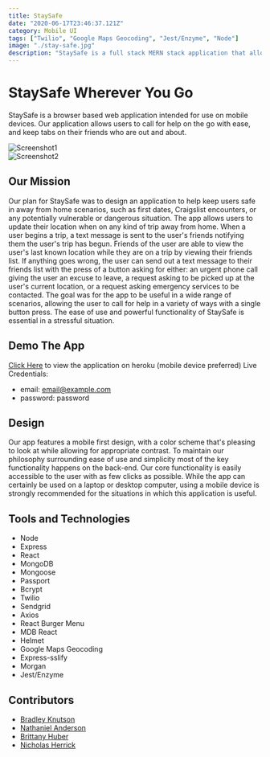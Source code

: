 ```yaml
---
title: StaySafe
date: "2020-06-17T23:46:37.121Z"
category: Mobile UI
tags: ["Twilio", "Google Maps Geocoding", "Jest/Enzyme", "Node"]
image: "./stay-safe.jpg"
description: "StaySafe is a full stack MERN stack application that allows users to share their location with friends when in potentially dangerous situations. It provides multiple ways to call for help with the press of a button. The app is recommended for use on a mobile device."
---
```


# StaySafe Wherever You Go

StaySafe is a browser based web application intended for use on mobile devices. Our application allows users to call for help on the go with ease, and keep tabs on their friends who are out and about.

![Screenshot1](https://github.com/nicholasherrick/Project-Gamma/raw/master/src/assets/merged.jpg)  
![Screenshot2](https://github.com/nicholasherrick/Project-Gamma/raw/master/src/assets/merged2.jpg)

## Our Mission

Our plan for StaySafe was to design an application to help keep users safe in away from home scenarios, such as first dates, Craigslist encounters, or any potentially vulnerable or dangerous situation. The app allows users to update their location when on any kind of trip away from home. When a user begins a trip, a text message is sent to the user's friends notifying them the user's trip has begun. Friends of the user are able to view the user's last known location while they are on a trip by viewing their friends list. If anything goes wrong, the user can send out a text message to their friends list with the press of a button asking for either: an urgent phone call giving the user an excuse to leave, a request asking to be picked up at the user's current location, or a request asking emergency services to be contacted. The goal was for the app to be useful in a wide range of scenarios, allowing the user to call for help in a variety of ways with a single button press. The ease of use and powerful functionality of StaySafe is essential in a stressful situation.

## Demo The App

[Click Here](https://stay-safe-fork.herokuapp.com/) to view the application on heroku (mobile device preferred)
Live Credentials:

- email: email@example.com
- password: password

## Design

Our app features a mobile first design, with a color scheme that's pleasing to look at while allowing for appropriate contrast. To maintain our philosophy surrounding ease of use and simplicity most of the key functionality happens on the back-end. Our core functionality is easily accessible to the user with as few clicks as possible. While the app can certainly be used on a laptop or desktop computer, using a mobile device is strongly recommended for the situations in which this application is useful.

## Tools and Technologies

- Node
- Express
- React
- MongoDB
- Mongoose
- Passport
- Bcrypt
- Twilio
- Sendgrid
- Axios
- React Burger Menu
- MDB React
- Helmet
- Google Maps Geocoding
- Express-sslify
- Morgan
- Jest/Enzyme

## Contributors

- [Bradley Knutson](https://github.com/bradleyknutson)
- [Nathaniel Anderson](https://github.com/Nathaniel-DU)
- [Brittany Huber](https://github.com/bhuber23)
- [Nicholas Herrick](https://github.com/nicholasherrick)
